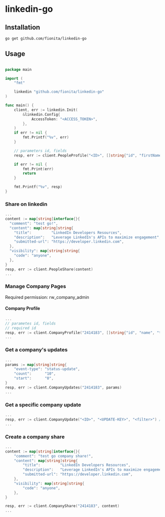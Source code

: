 # linkedin-go

## Installation

```bash
go get github.com/fionita/linkedin-go
```

## Usage

```go

package main

import (
	"fmt"

	linkedin "github.com/fionita/linkedin-go"
)

func main() {
	client, err := linkedin.Init(
		&linkedin.Config{
			AccessToken: "<ACCESS_TOKEN>",
		},
	)
	if err != nil {
		fmt.Printf("%v", err)
	}

	// parameters id, fields
	resp, err := client.PeopleProfile("<ID>", []string{"id", "firstName", "lastName"})

	if err != nil {
		fmt.Print(err)
		return
	}

	fmt.Printf("%v", resp)
}

```

### Share on linkedin

```go
...
content := map[string]interface{}{
  "comment": "test go!",
  "content": map[string]string{
    "title":         "LinkedIn Developers Resources",
    "description":   "Leverage LinkedIn's APIs to maximize engagement",
    "submitted-url": "https://developer.linkedin.com",
  },
  "visibility": map[string]string{
    "code": "anyone",
  },
}
resp, err := client.PeopleShare(content)
...

```

### Manage Company Pages
Required permission: rw_company_admin

#### Company Profile

```go
...
// parametes id, fields
// required id
resp, err := client.CompanyProfile("2414183", []string{"id", "name", "ticker", "description"})
...
```

### Get a company's updates

```go
...
params := map[string]string{
	"event-type": "status-update",
	"count":      "10",
	"start":      "0",
}
resp, err := client.CompanyUpdates("2414183", params)
...
```

### Get a specific company update

```go
...
resp, err := client.CompanyUpdate("<ID>", "<UPDATE-KEY>", "<filter>") // filter: empty or one of ["update-comments", "likes"]
...
```

### Create a company share

```go
...
content := map[string]interface{}{
	"comment": "test go company share!",
	"content": map[string]string{
		"title":         "LinkedIn Developers Resources",
		"description":   "Leverage LinkedIn's APIs to maximize engagement",
		"submitted-url": "https://developer.linkedin.com",
	},
	"visibility": map[string]string{
		"code": "anyone",
	},
}

resp, err := client.CompanyShare("2414183", content)
...
```
